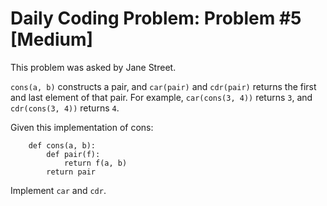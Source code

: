 # Daily Coding Problem: Problem #5 [Medium]

This problem was asked by Jane Street.

`cons(a, b)` constructs a pair, and `car(pair)` and `cdr(pair)` returns the first and last element of that pair. For example, `car(cons(3, 4))` returns `3`, and `cdr(cons(3, 4))` returns `4`.

Given this implementation of cons:
```
    def cons(a, b):
        def pair(f):
            return f(a, b)
        return pair
```

Implement `car` and `cdr`.
